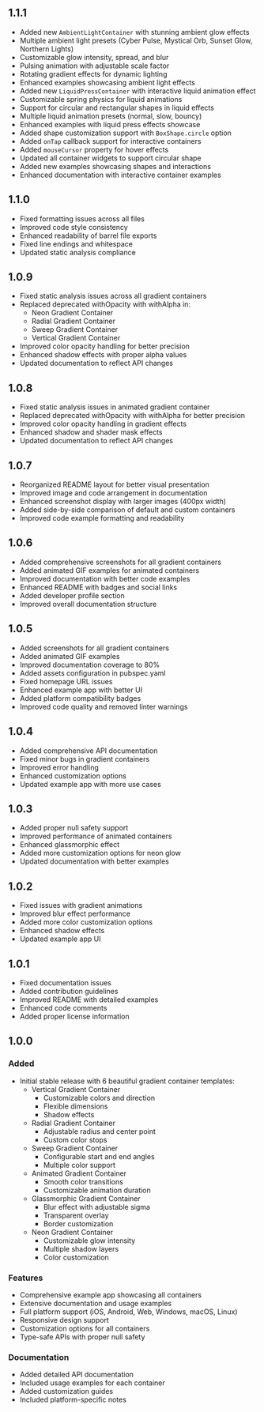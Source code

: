 

## 1.1.1

* Added new `AmbientLightContainer` with stunning ambient glow effects
* Multiple ambient light presets (Cyber Pulse, Mystical Orb, Sunset Glow, Northern Lights)
* Customizable glow intensity, spread, and blur
* Pulsing animation with adjustable scale factor
* Rotating gradient effects for dynamic lighting
* Enhanced examples showcasing ambient light effects
* Added new `LiquidPressContainer` with interactive liquid animation effect
* Customizable spring physics for liquid animations
* Support for circular and rectangular shapes in liquid effects
* Multiple liquid animation presets (normal, slow, bouncy)
* Enhanced examples with liquid press effects showcase
* Added shape customization support with `BoxShape.circle` option
* Added `onTap` callback support for interactive containers
* Added `mouseCursor` property for hover effects
* Updated all container widgets to support circular shape
* Added new examples showcasing shapes and interactions
* Enhanced documentation with interactive container examples

## 1.1.0

* Fixed formatting issues across all files
* Improved code style consistency
* Enhanced readability of barrel file exports
* Fixed line endings and whitespace
* Updated static analysis compliance

## 1.0.9

* Fixed static analysis issues across all gradient containers
* Replaced deprecated withOpacity with withAlpha in:
  - Neon Gradient Container
  - Radial Gradient Container
  - Sweep Gradient Container
  - Vertical Gradient Container
* Improved color opacity handling for better precision
* Enhanced shadow effects with proper alpha values
* Updated documentation to reflect API changes

## 1.0.8

* Fixed static analysis issues in animated gradient container
* Replaced deprecated withOpacity with withAlpha for better precision
* Improved color opacity handling in gradient effects
* Enhanced shadow and shader mask effects
* Updated documentation to reflect API changes

## 1.0.7

* Reorganized README layout for better visual presentation
* Improved image and code arrangement in documentation
* Enhanced screenshot display with larger images (400px width)
* Added side-by-side comparison of default and custom containers
* Improved code example formatting and readability

## 1.0.6

* Added comprehensive screenshots for all gradient containers
* Added animated GIF examples for animated containers
* Improved documentation with better code examples
* Enhanced README with badges and social links
* Added developer profile section
* Improved overall documentation structure

## 1.0.5

* Added screenshots for all gradient containers
* Added animated GIF examples
* Improved documentation coverage to 80%
* Added assets configuration in pubspec.yaml
* Fixed homepage URL issues
* Enhanced example app with better UI
* Added platform compatibility badges
* Improved code quality and removed linter warnings

## 1.0.4

* Added comprehensive API documentation
* Fixed minor bugs in gradient containers
* Improved error handling
* Enhanced customization options
* Updated example app with more use cases

## 1.0.3

* Added proper null safety support
* Improved performance of animated containers
* Enhanced glassmorphic effect
* Added more customization options for neon glow
* Updated documentation with better examples

## 1.0.2

* Fixed issues with gradient animations
* Improved blur effect performance
* Added more color customization options
* Enhanced shadow effects
* Updated example app UI

## 1.0.1

* Fixed documentation issues
* Added contribution guidelines
* Improved README with detailed examples
* Enhanced code comments
* Added proper license information

## 1.0.0

### Added
* Initial stable release with 6 beautiful gradient container templates:
  - Vertical Gradient Container
    - Customizable colors and direction
    - Flexible dimensions
    - Shadow effects
  - Radial Gradient Container
    - Adjustable radius and center point
    - Custom color stops
  - Sweep Gradient Container
    - Configurable start and end angles
    - Multiple color support
  - Animated Gradient Container
    - Smooth color transitions
    - Customizable animation duration
  - Glassmorphic Gradient Container
    - Blur effect with adjustable sigma
    - Transparent overlay
    - Border customization
  - Neon Gradient Container
    - Customizable glow intensity
    - Multiple shadow layers
    - Color customization

### Features
* Comprehensive example app showcasing all containers
* Extensive documentation and usage examples
* Full platform support (iOS, Android, Web, Windows, macOS, Linux)
* Responsive design support
* Customization options for all containers
* Type-safe APIs with proper null safety

### Documentation
* Added detailed API documentation
* Included usage examples for each container
* Added customization guides
* Included platform-specific notes
